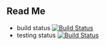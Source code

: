 ## Read Me
  * build status   [![Build Status](http://35.226.141.18:8080/buildStatus/icon?job=instavote%2Fworker-build)](http://35.226.141.18:8080/job/instavote/job/worker-build/)
  * testing status [![Build Status](http://35.226.141.18:8080/buildStatus/icon?subject=UnitTest&job=instavote%2Fworker-testing)](http://35.226.141.18:8080/job/instavote/job/worker-testing/)
